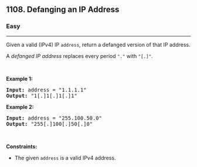 <h2>1108. Defanging an IP Address</h2><h3>Easy</h3><hr><div><p>Given a valid (IPv4) IP <code>address</code>, return a defanged version of that IP address.</p>

<p>A <em>defanged&nbsp;IP address</em>&nbsp;replaces every period <code>"."</code> with <code>"[.]"</code>.</p>

<p>&nbsp;</p>
<p><strong>Example 1:</strong></p>
<pre><strong>Input:</strong> address = "1.1.1.1"
<strong>Output:</strong> "1[.]1[.]1[.]1"
</pre><p><strong>Example 2:</strong></p>
<pre><strong>Input:</strong> address = "255.100.50.0"
<strong>Output:</strong> "255[.]100[.]50[.]0"
</pre>
<p>&nbsp;</p>
<p><strong>Constraints:</strong></p>

<ul>
	<li>The given <code>address</code> is a valid IPv4 address.</li>
</ul></div>